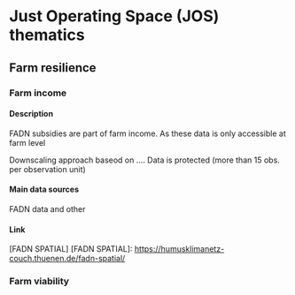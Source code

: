 # Just Operating Space (JOS) thematics

## Farm resilience

### Farm income

#### Description
FADN subsidies are part of farm income. As these data is only accessible at farm level

Downscaling approach baseod on .... Data is protected (more than 15 obs. per observation unit)

#### Main data sources

FADN data and other



#### Link

[FADN SPATIAL]
[FADN SPATIAL]: https://humusklimanetz-couch.thuenen.de/fadn-spatial/

### Farm viability

